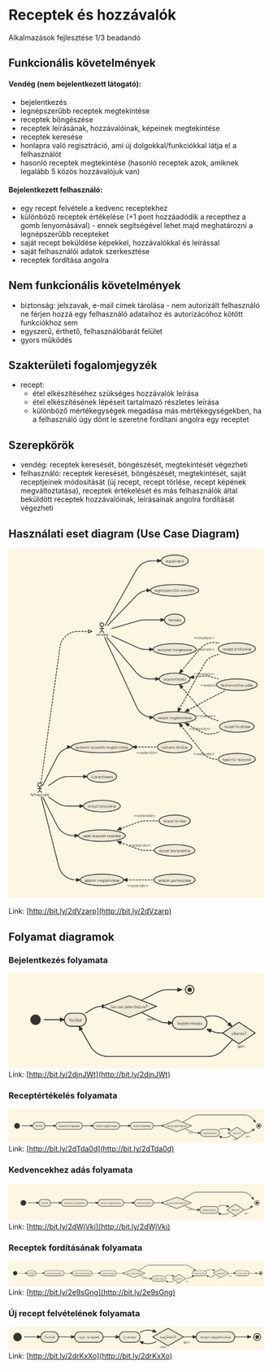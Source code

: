 # Receptek és hozzávalók
Alkalmazások fejlesztése 1/3 beadandó

## Funkcionális követelmények
#### Vendég (nem bejelentkezett látogató):
* bejelentkezés
* legnépszerűbb receptek megtekintése
* receptek böngészése
* receptek leírásának, hozzávalóinak, képeinek megtekintése 
* receptek keresése
* honlapra való regisztráció, ami új dolgokkal/funkciókkal látja el a felhasználót
* hasonló receptek megtekintése (hasonló receptek azok, amiknek legalább 5 közös hozzávalójuk van)

#### Bejelentkezett felhasználó:
* egy recept felvétele a kedvenc receptekhez
* különböző receptek értékelése (+1 pont hozzáadódik a recepthez a gomb lenyomásával) - ennek segítségével lehet majd meghatározni a legnépszerűbb recepteket
* saját recept beküldése képekkel, hozzávalókkal és leírással
* saját felhasználói adatok szerkesztése
* receptek fordítása angolra

## Nem funkcionális követelmények
* biztonság: jelszavak, e-mail címek tárolása - nem autorizált felhasználó ne férjen hozzá egy felhasználó adataihoz és autorizácóhoz kötött funkciókhoz sem
* egyszerű, érthető, felhasználóbarát felület
* gyors működés

## Szakterületi fogalomjegyzék
* recept:
    * étel elkészítéséhez szükséges hozzávalók leírása
    * étel elkészítésének lépéseit tartalmazó részletes leírása
    * különböző mértékegységek megadása más mértékegységekben, ha a felhasználó úgy dönt le szeretne fordítani angolra egy receptet

## Szerepkörök
* vendég: receptek keresését, böngészését, megtekintését végezheti
* felhasználó: receptek keresését, böngészését, megtekintését, saját receptjeinek módositását (új recept, recept törlése, recept képének megváltoztatása), receptek értékelését és más felhasználók által beküldött receptek hozzávalóinak, leírásainak angolra fordítását végezheti

## Használati eset diagram (Use Case Diagram)
![Használati eset diagram](images/receptek_UCD.PNG)

Link: [http://bit.ly/2dVzarp](http://bit.ly/2dVzarp)

## Folyamat diagramok
### Bejelentkezés folyamata
![Bejelentkezés folyamata](images/receptek_activity1.PNG)
Link: [http://bit.ly/2djnJWt](http://bit.ly/2djnJWt)

### Receptértékelés folyamata
![Receptértékelés folyamata](images/receptek_activity2.PNG)
Link: [http://bit.ly/2dTda0d](http://bit.ly/2dTda0d)

### Kedvencekhez adás folyamata
![Kedvencekhez adás folyamata](images/receptek_activity3.PNG)
Link: [http://bit.ly/2dWjVki](http://bit.ly/2dWjVki)

### Receptek fordításának folyamata
![Receptek forditásának folyamata](images/receptek_activity4.PNG)
Link: [http://bit.ly/2e9sGng](http://bit.ly/2e9sGng)

### Új recept felvételének folyamata
![Új recept felvételének folyamata](images/receptek_activity5.PNG)
Link: [http://bit.ly/2drKxXo](http://bit.ly/2drKxXo)